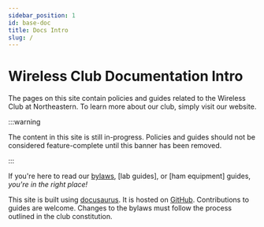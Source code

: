 ```yaml
---
sidebar_position: 1
id: base-doc
title: Docs Intro
slug: /
---
```


# Wireless Club Documentation Intro

The pages on this site contain policies and guides related to the Wireless Club at Northeastern. To learn more about our club, simply visit our website.

:::warning

The content in this site is still in-progress. Policies and guides should not be considered feature-complete until this banner has been removed.

:::

If you're here to read our [bylaws](/docs/admin/bylaws.md), [lab guides], or [ham equipment] guides, *you're in the right place!*

This site is built using [docusaurus](https://docusaurus.io/). It is hosted on [GitHub](https://github.com/jlefkoff/wireless-clubdocs). Contributions to guides are welcome. Changes to the bylaws must follow the process outlined in the club constitution.